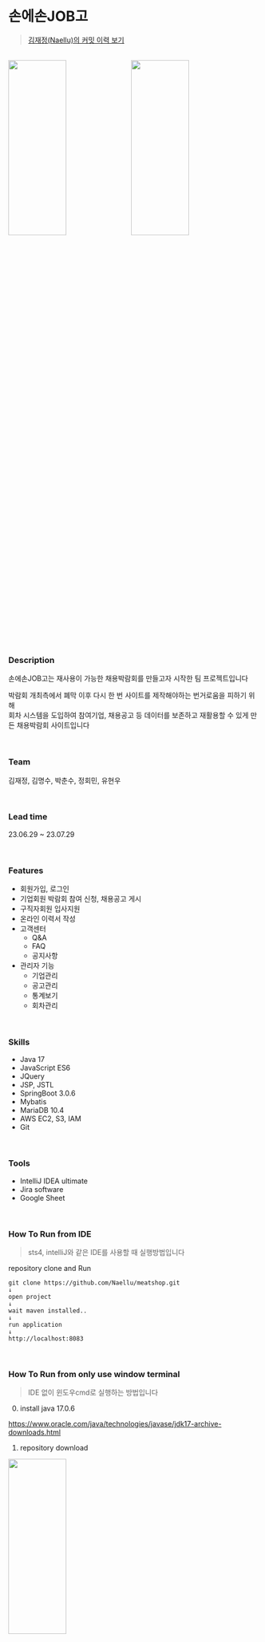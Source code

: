 # 손에손JOB고

> [김재정(Naellu)의 커밋 이력 보기](https://github.com/Naellu/career-fair/pulls?q=is%3Apr+is%3Aclosed+author%3ANaellu)

<br>

<img src="https://github.com/Naellu/career-fair/assets/119831581/9fe8e24b-70a9-4837-ae41-1cf250d34e80" width="48%" height="30%">
<img src="https://github.com/Naellu/career-fair/assets/119831581/b5899c7e-4d66-4a57-9046-a396de120a1c" width="48%" height="30%">

<br>

### Description
손에손JOB고는 재사용이 가능한 채용박람회를 만들고자 시작한 팀 프로젝트입니다  

박람회 개최측에서 폐막 이후 다시 한 번 사이트를 제작해야하는 번거로움을 피하기 위해  
회차 시스템을 도입하여 참여기업, 채용공고 등 데이터를 보존하고 재활용할 수 있게 만든 채용박람회 사이트입니다

<br>

### Team
김재정, 김명수, 박춘수, 정회민, 유현우

<br>

### Lead time
23.06.29 ~ 23.07.29

<br>

### Features
- 회원가입, 로그인
- 기업회원 박람회 참여 신청, 채용공고 게시
- 구직자회원 입사지원
- 온라인 이력서 작성
- 고객센터
  - Q&A
  - FAQ
  - 공지사항 
- 관리자 기능
  - 기업관리
  - 공고관리
  - 통계보기
  - 회차관리


<br>

### Skills
- Java 17
- JavaScript ES6
- JQuery
- JSP, JSTL
- SpringBoot 3.0.6
- Mybatis
- MariaDB 10.4
- AWS EC2, S3, IAM
- Git

<br>

### Tools
- IntelliJ IDEA ultimate
- Jira software
- Google Sheet


<br>

### How To Run from IDE  
> sts4, intelliJ와 같은 IDE를 사용할 때 실행방법입니다

repository clone and Run
```
git clone https://github.com/Naellu/meatshop.git
↓
open project
↓
wait maven installed..
↓
run application
↓
http://localhost:8083 

```

<br>

### How To Run from only use window terminal
> IDE 없이 윈도우cmd로 실행하는 방법입니다

0. install java 17.0.6

https://www.oracle.com/java/technologies/javase/jdk17-archive-downloads.html  

1. repository download
<img src="https://github.com/Naellu/career-fair/assets/119831581/79b38093-4f8d-46fe-9a65-9ed390f8e883" width="48%" height="30%">  


2. move to career-fair directory
```

cd [Path where 'career-fair' is located]

```

3. initializing war file 
```

mvnw.cmd clean package

```


4. project run
```

java -jar target/career-fair-0.0.1-SNAPSHOT.war

```


5. accessing
```

http://localhost:8083

```









  
